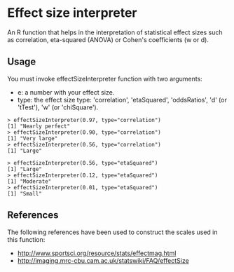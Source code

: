 Effect size interpreter
========================

An R function that helps in the interpretation of statistical effect sizes such as correlation, eta-squared (ANOVA) or Cohen's coefficients (w or d).

Usage
------------
You must invoke effectSizeInterpreter function with two arguments:
  - e: a number with your effect size.
  - type: the effect size type: 'correlation', 'etaSquared', 'oddsRatios', 'd' (or 'tTest'), 'w' (or 'chiSquare').

```
> effectSizeInterpreter(0.97, type="correlation")
[1] "Nearly perfect"
> effectSizeInterpreter(0.90, type="correlation")
[1] "Very large"
> effectSizeInterpreter(0.56, type="correlation")
[1] "Large"

> effectSizeInterpreter(0.56, type="etaSquared")
[1] "Large"
> effectSizeInterpreter(0.12, type="etaSquared")
[1] "Moderate"
> effectSizeInterpreter(0.01, type="etaSquared")
[1] "Small"
```

References
------------
The following references have been used to construct the scales used in this function:
  - http://www.sportsci.org/resource/stats/effectmag.html
  - http://imaging.mrc-cbu.cam.ac.uk/statswiki/FAQ/effectSize